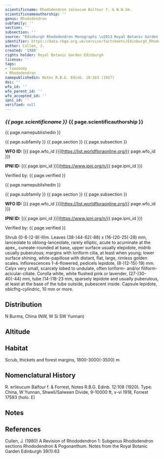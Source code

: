 ```yaml
---
scientificname: Rhododendron zaleucum Balfour f. & W.W.Sm.
scientificnameauthorship: ''
genus: Rhododendron
subfamily: ''
section: ''
subsection: ''
source: "Edinburgh Rhododendron Monographs \u2013 Royal Botanic Garden Edinburgh"
identifier: https://data.rbge.org.uk/service/factsheets/Edinburgh_Rhododendron_Monographs.xhtml
author: Cullen, J.
created: '1980'
rights holder: Royal Botanic Garden Edinburgh
license: ''
tags:
- taxonomy
- Rhododendron
namepublishedin: Notes R.B.G. Edinb. 10:163 (1917)
doi: ''
wfo_id: ''
wfo_parent_id: ''
wfo_accepted_id: ''
ipni_id: ''
verified: null
---
```

### _{{ page.scientificname }}_ {{ page.scientificauthorship }}
 {{ page.namepublishedin }}

{{ page.subfamily }} {{ page.section }} {{ page.subsection }}

**WFO ID:** [{{ page.wfo_id }}](https://list.worldfloraonline.org/{{ page.wfo_id }})

**IPNI ID:** [{{ page.ipni_id }}](https://www.ipni.org/n/{{ page.ipni_id }})

Verified by: {{ page.verified }}

 {{ page.namepublishedin }}

{{ page.subfamily }} {{ page.section }} {{ page.subsection }}

**WFO ID:** [{{ page.wfo_id }}](https://list.worldfloraonline.org/{{ page.wfo_id }})

**IPNI ID:** [{{ page.ipni_id }}](https://www.ipni.org/n/{{ page.ipni_id }})

Verified by: {{ page.verified }}



Shrub (0-6-)2-8(-ll)m. Leaves (38-)44-62(-88) x (16-)20-25(-28) mm, lanceolate to oblong-lanceolate, rarely elliptic, acute to acuminate at the apex,, cuneate-rounded at base, upper surface usually elepidote, midrib usually puberulous; margins with loriform cilia, at least when young; lower surface shining, white-papillose with distant, flat, large, rimless golden scales. Inflorescences 1-4-fIowered, pedicels lepidote, (8-)12-15(-19) mm. Calyx very small, scarcely lobed to undulate, often loriform- and/or filiform-acicular-ciliate. Corolla white, white flushed pink or lavender, (27-)30-40(-44) mm, tube (14-)18-23 mm, sparsely lepidote and usually puberulous, at least at the base of the tube outside, pubescent inside. Capsule lepidote, oblcfhg-cylindric, 10 mm or more.

## Distribution
N Burma, China (NW, W Si SW Yunnan)

## Altitude


## Habitat
Scrub, thickets and forest margins, 1800-3000(-3500) m

## Nomenclatural History
R. erileucum Balfour f. & Forrest, Notes R.B.G. Edinb. 12:108 (1920). Type: China, W Yunnan, Shweli/Salween Divide, 9-10000 ft, v-vi 1918, Forrest 17593 (holo. E)
                       
## Notes


## References

Cullen, J. (1980) A Revision of Rhododendron 1: Subgenus Rhododendron sections Rhododendron & Pogonanthum. Notes from the Royal Botanic Garden Edinburgh 39(1):63
